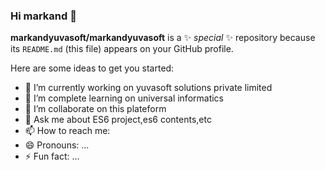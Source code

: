 ### Hi markand 👋


**markandyuvasoft/markandyuvasoft** is a ✨ _special_ ✨ repository because its `README.md` (this file) appears on your GitHub profile.

Here are some ideas to get you started:

- 🔭 I’m currently working on yuvasoft solutions private limited
- 🌱 I’m complete learning  on universal informatics
- 👯 I’m collaborate on this plateform
- 💬 Ask me about  ES6 project,es6 contents,etc
- 📫 How to reach me: 
- 😄 Pronouns: ...
- ⚡ Fun fact: ...

